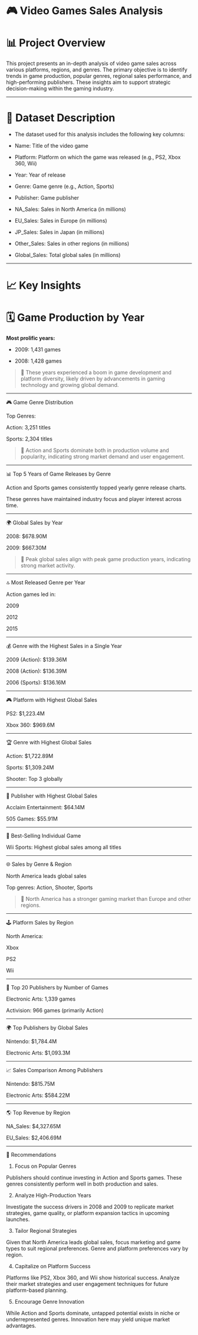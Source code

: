 
# 🎮 Video Games Sales Analysis

# 📊 Project Overview

This project presents an in-depth analysis of video game sales across various platforms, regions, and genres. The primary objective is to identify trends in game production, popular genres, regional sales performance, and high-performing publishers. These insights aim to support strategic decision-making within the gaming industry.


---

# 🧾 Dataset Description

* The dataset used for this analysis includes the following key columns:

* Name: Title of the video game

* Platform: Platform on which the game was released (e.g., PS2, Xbox 360, Wii)

* Year: Year of release

* Genre: Game genre (e.g., Action, Sports)

* Publisher: Game publisher

* NA_Sales: Sales in North America (in millions)

* EU_Sales: Sales in Europe (in millions)

* JP_Sales: Sales in Japan (in millions)

* Other_Sales: Sales in other regions (in millions)

* Global_Sales: Total global sales (in millions)



---

# 📈 Key Insights

# 🗓️ Game Production by Year

**Most prolific years:**

* 2009: 1,431 games

* 2008: 1,428 games



> 🎯 These years experienced a boom in game development and platform diversity, likely driven by advancements in gaming technology and growing global demand.




---

🎮 Game Genre Distribution

Top Genres:

Action: 3,251 titles

Sports: 2,304 titles



> 📌 Action and Sports dominate both in production volume and popularity, indicating strong market demand and user engagement.




---

📊 Top 5 Years of Game Releases by Genre

Action and Sports games consistently topped yearly genre release charts.

These genres have maintained industry focus and player interest across time.



---

🌍 Global Sales by Year

2008: $678.90M

2009: $667.30M


> 📌 Peak global sales align with peak game production years, indicating strong market activity.




---

🔝 Most Released Genre per Year

Action games led in:

2009

2012

2015




---

💰 Genre with the Highest Sales in a Single Year

2009 (Action): $139.36M

2008 (Action): $136.39M

2006 (Sports): $136.16M



---

🎮 Platform with Highest Global Sales

PS2: $1,223.4M

Xbox 360: $969.6M



---

🏆 Genre with Highest Global Sales

Action: $1,722.89M

Sports: $1,309.24M

Shooter: Top 3 globally



---

🏢 Publisher with Highest Global Sales

Acclaim Entertainment: $64.14M

505 Games: $55.91M



---

🥇 Best-Selling Individual Game

Wii Sports: Highest global sales among all titles



---

🌐 Sales by Genre & Region

North America leads global sales

Top genres: Action, Shooter, Sports


> 📌 North America has a stronger gaming market than Europe and other regions.




---

🕹️ Platform Sales by Region

North America:

Xbox

PS2

Wii




---

🏢 Top 20 Publishers by Number of Games

Electronic Arts: 1,339 games

Activision: 966 games (primarily Action)



---

🌍 Top Publishers by Global Sales

Nintendo: $1,784.4M

Electronic Arts: $1,093.3M



---

📈 Sales Comparison Among Publishers

Nintendo: $815.75M

Electronic Arts: $584.22M



---

🌎 Top Revenue by Region

NA_Sales: $4,327.65M

EU_Sales: $2,406.69M



---

📌 Recommendations

1. Focus on Popular Genres

Publishers should continue investing in Action and Sports games. These genres consistently perform well in both production and sales.

2. Analyze High-Production Years

Investigate the success drivers in 2008 and 2009 to replicate market strategies, game quality, or platform expansion tactics in upcoming launches.

3. Tailor Regional Strategies

Given that North America leads global sales, focus marketing and game types to suit regional preferences. Genre and platform preferences vary by region.

4. Capitalize on Platform Success

Platforms like PS2, Xbox 360, and Wii show historical success. Analyze their market strategies and user engagement techniques for future platform-based planning.

5. Encourage Genre Innovation

While Action and Sports dominate, untapped potential exists in niche or underrepresented genres. Innovation here may yield unique market advantages.

